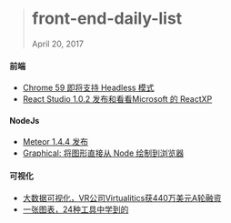 
> # front-end-daily-list
> April 20, 2017

#### 前端
* [Chrome 59 即将支持 Headless 模式](http://t.cn/RXivU8I)
* [React Studio 1.0.2 发布和看看Microsoft 的 ReactXP](http://t.cn/RXivdoF)

#### NodeJs
* [Meteor 1.4.4 发布](http://t.cn/RXJsdrT)
* [Graphical: 将图形直接从 Node 绘制到浏览器](http://t.cn/RX6ApYh)

#### 可视化
* [大数据可视化，VR公司Virtualitics获440万美元A轮融资](http://t.cn/RXZ8HH3)
* [一张图表，24种工具中学到的](http://t.cn/RX6zHFn)
